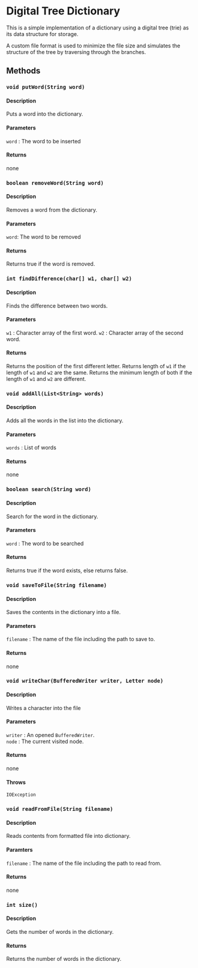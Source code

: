 # Digital Tree Dictionary

This is a simple implementation of a dictionary using a digital tree (trie) as its data structure for storage.

A custom file format is used to minimize the file size and simulates the structure of the tree by traversing through the branches.

## Methods

### `void putWord(String word) `
#### Description
Puts a word into the dictionary.
#### Parameters
`word` : The word to be inserted
#### Returns
none  

### `boolean removeWord(String word)`
#### Description
Removes a word from the dictionary.
#### Parameters
`word`: The word to be removed
#### Returns
Returns true if the word is removed.

### `int findDifference(char[] w1, char[] w2)`
#### Description
Finds the difference between two words.
#### Parameters
`w1` : Character array of the first word.
`w2` : Character array of the second word.
#### Returns
Returns the position of the first different letter.
Returns length of `w1` if the length of `w1` and `w2` are the same.
Returns the minimum length of both if the length of `w1` and `w2` are different.

### `void addAll(List<String> words)`
#### Description
Adds all the words in the list into the dictionary.
#### Parameters
`words` : List of words
#### Returns
none

### `boolean search(String word)`
#### Description
Search for the word in the dictionary.
#### Parameters
`word` : The word to be searched
#### Returns
Returns true if the word exists, else returns false.

### `void saveToFile(String filename)`
#### Description
Saves the contents in the dictionary into a file.
#### Parameters
`filename` : The name of the file including the path to save to.
#### Returns
none

### `void writeChar(BufferedWriter writer, Letter node)`
#### Description
Writes a character into the file
#### Parameters
`writer` : An opened `BufferedWriter`.   
`node`   : The current visited node.
#### Returns
none
#### Throws
`IOException`

### `void readFromFile(String filename)`
#### Description
Reads contents from formatted file into dictionary.
#### Paramters 
`filename` : The name of the file including the path to read from.
#### Returns
none

### `int size()`
#### Description
Gets the number of words in the dictionary.
#### Returns
Returns the number of words in the dictionary.

